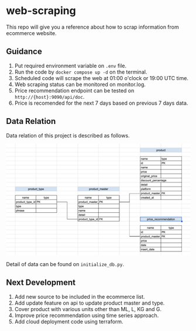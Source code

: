 # web-scraping
This repo will give you a reference about how to scrap information from ecommerce website.

## Guidance

1. Put required environment variable on `.env` file.
2. Run the code by `docker compose up -d` on the terminal.
3. Scheduled code will scrape the web at 01:00 o'clock or 19:00 UTC time.
4. Web scraping status can be monitored on monitor.log.
5. Price recommendation endpoint can be tested on `http://{host}:9090/api/doc`.
6. Price is recomended for the next 7 days based on previous 7 days data.

## Data Relation

Data relation of this project is described as follows.

![Data Relation](data_relation.png)

Detail of data can be found on `initialize_db.py`.

## Next Development

1. Add new source to be included in the ecommerce list.
2. Add update feature on api to update product master and type.
3. Cover product with various units other than ML, L, KG and G.
4. Improve price recommendation using time series approach.
4. Add cloud deployment code using terraform.